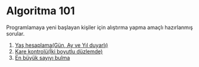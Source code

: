 # Algoritma 101
Programlamaya yeni başlayan kişiler için alıştırma yapma amaçlı hazırlanmış sorular.

1. [Yaş hesaplama(Gün, Ay ve Yıl duyarlı)](Sorular/001_yas_hesaplama.md)
2. [Kare kontrolü(İki boyutlu düzlemde)](Sorular/002_kare_kontrolu.md)
3. [En büyük sayıyı bulma](Sorular/003_en_buyuk_sayiyi_bulma.md)